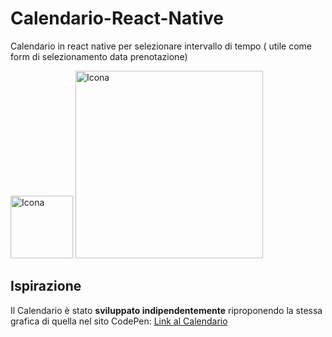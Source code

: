 # Calendario-React-Native

Calendario in react native per selezionare intervallo di tempo ( utile come form di selezionamento data prenotazione)

<img src="https://github.com/vittorioPiotti/Calendario-React-Native/blob/main/icona.png" alt="Icona" width="100"/>

<img src="https://github.com/vittorioPiotti/Calendario-React-Native/blob/main/calendar.gif" alt="Icona" width="300"/>


## Ispirazione

Il Calendario è stato **sviluppato indipendentemente** riproponendo la stessa grafica di quella nel sito CodePen: [Link al Calendario](https://codepen.io/sawyer22/pen/ddYroL) 








